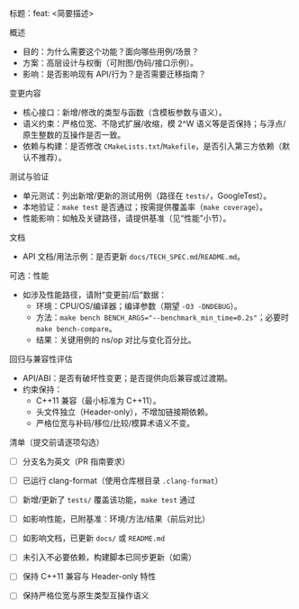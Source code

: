 标题：feat: <简要描述>

概述
- 目的：为什么需要这个功能？面向哪些用例/场景？
- 方案：高层设计与权衡（可附图/伪码/接口示例）。
- 影响：是否影响现有 API/行为？是否需要迁移指南？

变更内容
- 核心接口：新增/修改的类型与函数（含模板参数与语义）。
- 语义约束：严格位宽、不隐式扩展/收缩，模 2^W 语义等是否保持；与浮点/原生整数的互操作是否一致。
- 依赖与构建：是否修改 `CMakeLists.txt`/`Makefile`，是否引入第三方依赖（默认不推荐）。

测试与验证
- 单元测试：列出新增/更新的测试用例（路径在 `tests/`，GoogleTest）。
- 本地验证：`make test` 是否通过；按需提供覆盖率（`make coverage`）。
- 性能影响：如触及关键路径，请提供基准（见“性能”小节）。

文档
- API 文档/用法示例：是否更新 `docs/TECH_SPEC.md`/`README.md`。

可选：性能
- 如涉及性能路径，请附“变更前/后”数据：
  - 环境：CPU/OS/编译器；编译参数（期望 `-O3 -DNDEBUG`）。
  - 方法：`make bench BENCH_ARGS="--benchmark_min_time=0.2s"`；必要时 `make bench-compare`。
  - 结果：关键用例的 ns/op 对比与变化百分比。

回归与兼容性评估
- API/ABI：是否有破坏性变更；是否提供向后兼容或过渡期。
- 约束保持：
  - C++11 兼容（最小标准为 C++11）。
  - 头文件独立（Header-only），不增加链接期依赖。
  - 严格位宽与补码/移位/比较/模算术语义不变。

清单（提交前请逐项勾选）
- [ ] 分支名为英文（PR 指南要求）
- [ ] 已运行 clang-format（使用仓库根目录 `.clang-format`）
- [ ] 新增/更新了 `tests/` 覆盖该功能，`make test` 通过
- [ ] 如影响性能，已附基准：环境/方法/结果（前后对比）
- [ ] 如影响文档，已更新 `docs/` 或 `README.md`
- [ ] 未引入不必要依赖，构建脚本已同步更新（如需）
- [ ] 保持 C++11 兼容与 Header-only 特性
- [ ] 保持严格位宽与原生类型互操作语义

